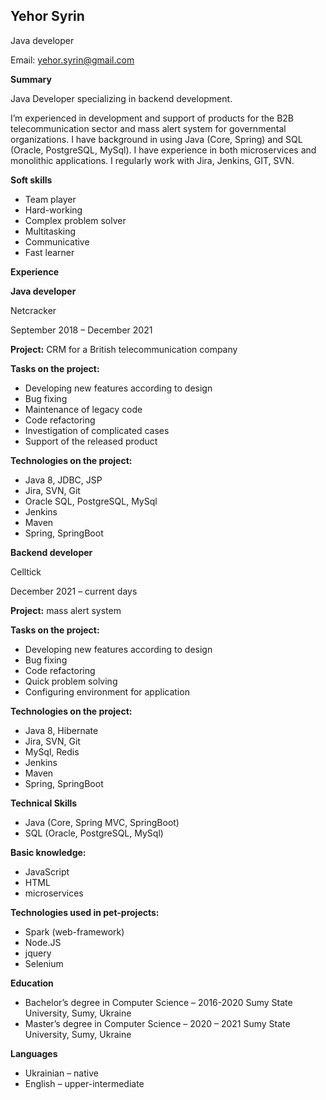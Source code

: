 ## Yehor Syrin

Java developer

Email: yehor.syrin@gmail.com

**Summary**

Java Developer specializing in backend development.

I’m experienced in development and support of products for the B2B telecommunication sector and mass alert system for governmental organizations. I have background in using Java (Core, Spring) and SQL (Oracle, PostgreSQL, MySql). I have experience in both microservices and monolithic applications. I regularly work with Jira, Jenkins, GIT, SVN.

**Soft skills**

* Team player
* Hard-working
* Complex problem solver
* Multitasking
* Communicative
* Fast learner

**Experience**

**Java developer**

Netcracker

September 2018 – December 2021

**Project:** CRM for a British telecommunication company

**Tasks on the project:**

* Developing new features according to design
* Bug fixing
* Maintenance of legacy code
* Code refactoring
* Investigation of complicated cases
* Support of the released product

**Technologies on the project:**

* Java 8, JDBC, JSP
* Jira, SVN, Git
* Oracle SQL, PostgreSQL, MySql
* Jenkins
* Maven
* Spring, SpringBoot

**Backend developer**

Celltick

December 2021 – current days

**Project:** mass alert system

**Tasks on the project:**

* Developing new features according to design
* Bug fixing
* Code refactoring
* Quick problem solving
* Configuring environment for application

**Technologies on the project:**

* Java 8, Hibernate
* Jira, SVN, Git
* MySql, Redis
* Jenkins
* Maven
* Spring, SpringBoot

**Technical Skills**

* Java (Core, Spring MVC, SpringBoot)
* SQL (Oracle, PostgreSQL, MySql)

**Basic knowledge:**

* JavaScript
* HTML
* microservices

**Technologies used in pet-projects:**

* Spark (web-framework)
* Node.JS
* jquery
* Selenium

**Education**

* Bachelor’s degree in Computer Science – 2016-2020
Sumy State University, Sumy, Ukraine
* Master’s degree in Computer Science – 2020 – 2021
Sumy State University, Sumy, Ukraine

**Languages**

* Ukrainian – native
* English – upper-intermediate
